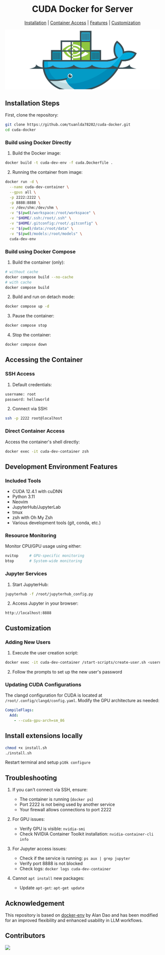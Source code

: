 <div align="center">
  
# CUDA Docker for Server

[Installation](#installation-steps) | [Container Access](#accessing-the-container) | [Features](#development-environment-features) | [Customization](#customization)

<img alt="image" src="public/banner.png" />

</div>

## Installation Steps

First, clone the repository:
```bash
git clone https://github.com/tuanlda78202/cuda-docker.git
cd cuda-docker
```
### Build using Docker Directly
1. Build the Docker image:
```bash
docker build -t cuda-dev-env -f cuda.Dockerfile .
```
2. Running the container from image:
```bash
docker run -d \
  --name cuda-dev-container \
  --gpus all \
  -p 2222:2222 \
  -p 8888:8888 \
  -v /dev/shm:/dev/shm \
  -v "$(pwd)/workspace:/root/workspace" \
  -v "$HOME/.ssh:/root/.ssh" \
  -v "$HOME/.gitconfig:/root/.gitconfig" \
  -v "$(pwd)/data:/root/data" \
  -v "$(pwd)/models:/root/models" \
  cuda-dev-env
```
### Build using Docker Compose

1. Build the container (only): 
```bash
# without cache
docker compose build --no-cache
# with cache
docker compose build
```
2. Build and run on detach mode:
```bash
docker compose up -d
```
3. Pause the container:
```bash
docker compose stop
```
4. Stop the container:
```bash
docker compose down
```

## Accessing the Container

### SSH Access

1. Default credentials:
```bash
username: root
password: helloworld
```

2. Connect via SSH:
```bash
ssh -p 2222 root@localhost
```

### Direct Container Access

Access the container's shell directly:
```bash
docker exec -it cuda-dev-container zsh
```

## Development Environment Features

### Included Tools
- CUDA 12.4.1 with cuDNN
- Python 3.11
- Neovim
- JupyterHub/JupyterLab
- tmux
- zsh with Oh My Zsh
- Various development tools (git, conda, etc.)

### Resource Monitoring
Monitor CPU/GPU usage using either:
```bash
nvitop     # GPU-specific monitoring
btop       # System-wide monitoring
```

### Jupyter Services

1. Start JupyterHub:
```bash
jupyterhub -f /root/jupyterhub_config.py
```

2. Access Jupyter in your browser:
```
http://localhost:8888
```

## Customization

### Adding New Users

1. Execute the user creation script:
```bash
docker exec -it cuda-dev-container /start-scripts/create-user.sh <username>
```

2. Follow the prompts to set up the new user's password

### Updating CUDA Configurations

The clangd configuration for CUDA is located at `/root/.config/clangd/config.yaml`. Modify the GPU architecture as needed:
```yaml
CompileFlags:
  Add:
    - --cuda-gpu-arch=sm_86
```

## Install extensions locally

```bash
chmod +x install.sh
./install.sh
```
Restart terminal and setup `p10k configure`

## Troubleshooting

1. If you can't connect via SSH, ensure:
   - The container is running (`docker ps`)
   - Port 2222 is not being used by another service
   - Your firewall allows connections to port 2222

2. For GPU issues:
   - Verify GPU is visible: `nvidia-smi`
   - Check NVIDIA Container Toolkit installation: `nvidia-container-cli info`

3. For Jupyter access issues:
   - Check if the service is running: `ps aux | grep jupyter`
   - Verify port 8888 is not blocked
   - Check logs: `docker logs cuda-dev-container`
  
4. Cannot `apt install` new packages:
   - Update `apt-get`: `apt-get update`

## Acknowledgement
This repository is based on [docker-env](https://github.com/tikikun/my_container) by Alan Dao and has been modified for an improved flexibility and enhanced usability in LLM workflows.

## Contributors 
<a href="https://github.com/tuanlda78202/cuda-docker/graphs/contributors">
<img src="https://contrib.rocks/image?repo=tuanlda78202/cod" /></a>
</a>
